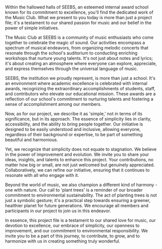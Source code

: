 Within the hallowed halls of SEEBS, an esteemed internal award school known for its commitment to excellence, you'll find the dedicated work of the Music Club. What we present to you today is more than just a project file; it's a testament to our shared passion for music and our belief in the power of simple initiatives.

The Music Club at SEEBS is a community of music enthusiasts who come together to celebrate the magic of sound. Our activities encompass a spectrum of musical endeavors, from organizing melodic concerts that resonate through the school's auditorium to conducting enriching workshops that nurture young talents. It's not just about notes and lyrics; it's about creating an atmosphere where everyone can explore, appreciate, and express themselves through the universal language of music.

SEEBS, the institution we proudly represent, is more than just a school. It's an environment where academic excellence is celebrated with internal awards, recognizing the extraordinary accomplishments of students, staff, and contributors who elevate our educational mission. These awards are a reflection of our school's commitment to nurturing talents and fostering a sense of accomplishment among our members.

Now, as for our project, we describe it as 'simple,' not in terms of its significance, but in its approach. The essence of simplicity lies in clarity, accessibility, and the ability to bring people together. Our initiative is designed to be easily understood and inclusive, allowing everyone, regardless of their background or expertise, to be part of something beautiful and harmonious.

Yet, we recognize that simplicity does not equate to stagnation. We believe in the power of improvement and evolution. We invite you to share your ideas, insights, and talents to enhance this project. Your contributions, no matter how big or small, are not just welcomed but genuinely appreciated. Collaboratively, we can refine our initiative, ensuring that it continues to resonate with all who engage with it.

Beyond the world of music, we also champion a different kind of harmony - one with nature. Our call to 'plant trees' is a reminder of our broader commitment to environmental sustainability. The act of planting trees is not just a symbolic gesture; it's a practical step towards ensuring a greener, healthier planet for future generations. We encourage all members and participants in our project to join us in this endeavor.

In essence, this project file is a testament to our shared love for music, our devotion to excellence, our embrace of simplicity, our openness to improvement, and our commitment to environmental responsibility. We invite you to be a part of this journey, to contribute, to grow, and to harmonize with us in creating something truly wonderful.
